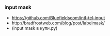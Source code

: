 ### input mask

+ https://github.com/Bluefieldscom/intl-tel-input
+ http://bradfrostweb.com/blog/post/labelmask/ 
+ (input mask в купи.ру)